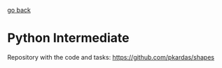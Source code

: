 [go back](https://github.com/pkardas/learning)

# Python Intermediate

Repository with the code and tasks: https://github.com/pkardas/shapes


